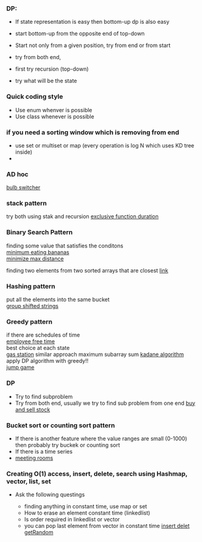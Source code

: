 ### DP: 
* If state representation is easy then bottom-up dp is also easy  
* start bottom-up from the opposite end of top-down  
* Start not only from a given position, try from end or from start

* try from both end, 
* first try recursion (top-down) 
* try what will be the state

### Quick coding style    

* Use enum whenver is possible
* Use class whenever is possible



### if you need a sorting window which is removing from end    

* use set or multiset or map (every operation is log N which uses KD tree inside)   
* 
### AD hoc   
 [bulb switcher](https://leetcode.com/problems/bulb-switcher/)    
### stack pattern     
try both using stak and recursion
[exclusive function duration](https://leetcode.com/problems/exclusive-time-of-functions/)

### Binary Search Pattern  
finding some value that satisfies the conditons     
[minimum eating bananas](https://leetcode.com/problems/minimum-add-to-make-parentheses-valid/)        
[minimize max distance](https://leetcode.com/problems/minimize-max-distance-to-gas-station/)     

finding two elements from two sorted arrays that are closest [link](https://leetcode.com/problems/shortest-word-distance-ii)            

### Hashing pattern
put all the elements into the same bucket        
[group shifted strings](https://leetcode.com/problems/group-shifted-strings/)  

### Greedy pattern    
if there are schedules of time          
[employee free time](https://leetcode.com/problems/employee-free-time/)    
best choice at each state      
[gas station](https://leetcode.com/problems/gas-station/) similar approach maximum subarray sum  [kadane algorithm](https://en.wikipedia.org/wiki/Maximum_subarray_problem)                 
apply DP algorithm with greedy!!     
[jump game](https://leetcode.com/problems/jump-game/)     

### DP
* Try to find subproblem
* Try from both end, usually we try to find sub problem from one end [buy and sell stock](https://leetcode.com/problems/best-time-to-buy-and-sell-stock-ii/)

### Bucket sort or counting sort pattern  

* If there is another feature where the value ranges are small (0-1000) then probably try buckek or counting sort     
* If there is a time series
*  [meeting rooms](https://leetcode.com/problems/meeting-rooms-ii/)      

### Creating O(1) access, insert, delete, search using Hashmap, vector, list, set    
* Ask the following questings

   * finding anything in constant time, use map or set
  * How to erase an element constant time (linkedlist)
  * Is order required in linkedlist or vector
  * you can pop last element from vector in constant time
  [insert delet getRandom](https://leetcode.com/problems/insert-delete-getrandom-o1-duplicates-allowed/)
 
